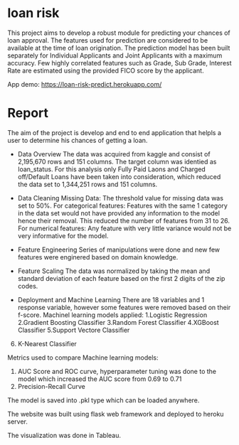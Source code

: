 # loan risk
This project aims to develop a robust module for predicting your chances of loan approval. The features used for prediction are considered to be available at the time of loan origination. The prediction model has been built separately for Individual Applicants and Joint Applicants with a maximum accuracy. Few highly correlated features such as Grade, Sub Grade, Interest Rate are estimated using the provided FICO score by the applicant. 

App demo: https://loan-risk-predict.herokuapp.com/

# Report
The aim of the project is develop and end to end application that helpls a user to determine his chances of getting a loan.

* Data Overview
The  data was acquired from kaggle and consist of 2,195,670 rows and 151 columns. The target column was identied as loan_status. 
For this analysis only Fully Paid Laons and Charged off/Default Loans have been taken into consideration, which reduced the data set to 1,344,251 rows and 151 columns.

* Data Cleaning
Missing Data: The threshold value for missing data was set to 50%. 
For categorical features: Features with the same 1 category in the data set would not have provided any information to the model hence their removal.
This reduced the number of features from 31 to 26.
For numerical features: Any feature with very little variance would not be very informative for the model.

* Feature Engineering
Series of manipulations were done and new few features were enginered based on domain knowledge.

* Feature Scaling
The data was normalized by taking the mean and standard deviation of each feature based on the first 2 digits of the zip codes.

* Deployment and Machine Learning 
There are 18 variables and 1 response variable, however some features were removed based on their f-score. 
Machinel learning models applied:
1.Logistic Regression
2.Gradient Boosting Classifier
3.Random Forest Classifier
4.XGBoost Classifier
5.Support Vectore Classifier
6. K-Nearest Classifier

Metrics used to compare Machine learning models:
1. AUC Score and ROC curve, hyperparameter tuning was done to the model which increased the AUC score from 0.69 to 0.71
2. Precision-Recall Curve

The model is saved into .pkl type which can be loaded anywhere.

The website was built using flask web framework and deployed to heroku server.

The visualization was done in Tableau.


